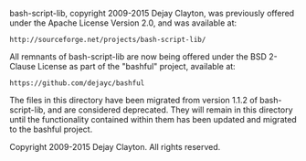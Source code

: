 bash-script-lib, copyright 2009-2015 Dejay Clayton, was previously offered
under the Apache License Version 2.0, and was available at:

    http://sourceforge.net/projects/bash-script-lib/

All remnants of bash-script-lib are now being offered under the BSD 2-Clause
License as part of the "bashful" project, available at:

    https://github.com/dejayc/bashful

The files in this directory have been migrated from version 1.1.2 of
bash-script-lib, and are considered deprecated.  They will remain in this
directory until the functionality contained within them has been updated and
migrated to the bashful project.

Copyright 2009-2015 Dejay Clayton.  All rights reserved.
